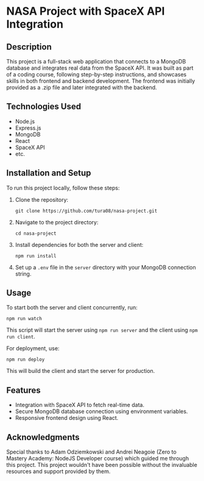 # NASA Project with SpaceX API Integration

## Description

This project is a full-stack web application that connects to a MongoDB database and integrates real data from the SpaceX API. It was built as part of a coding course, following step-by-step instructions, and showcases skills in both frontend and backend development. The frontend was initially provided as a .zip file and later integrated with the backend.

## Technologies Used

- Node.js
- Express.js
- MongoDB
- React
- SpaceX API
- etc.

## Installation and Setup

To run this project locally, follow these steps:

1. Clone the repository:
   ```
   git clone https://github.com/tura08/nasa-project.git
   ```
2. Navigate to the project directory:
   ```
   cd nasa-project
   ```
3. Install dependencies for both the server and client:
   ```
   npm run install
   ```
4. Set up a `.env` file in the `server` directory with your MongoDB connection string.

## Usage

To start both the server and client concurrently, run:

```
npm run watch
```

This script will start the server using `npm run server` and the client using `npm run client`.

For deployment, use:

```
npm run deploy
```

This will build the client and start the server for production.

## Features

- Integration with SpaceX API to fetch real-time data.
- Secure MongoDB database connection using environment variables.
- Responsive frontend design using React.

## Acknowledgments

Special thanks to Adam Odziemkowski and Andrei Neagoie (Zero to Mastery Academy: NodeJS Developer course) which guided me through this project. This project wouldn't have been possible without the invaluable resources and support provided by them.
